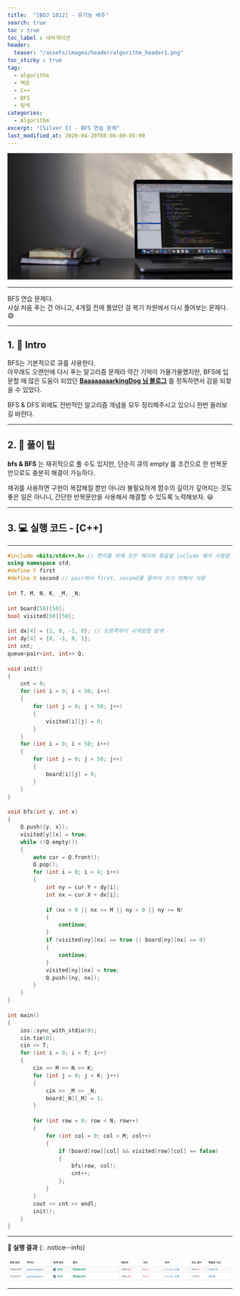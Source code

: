 ```yaml
---
title:  "[BOJ 1012] - 유기농 배추"
search: true
toc : true
toc_label : 네비게이션
header:
  teaser: "/assets/images/header/algorithm_header1.png"
toc_sticky : true
tag:
  - algorithm
  - 백준
  - C++
  - BFS
  - 탐색
categories:
  - Algorithm
excerpt: "[Silver I] - BFS 연습 문제"
last_modified_at: 2020-04-20T08:06:00-05:00
---
```


<img src = "/assets/images/header/algorithm_header1.png"/>

---

BFS 연습 문제다.   
사실 처음 푸는 건 아니고, 4개월 전에 풀었던 걸 복기 차원에서 다시 풀어보는 문제다. 😄  

---

## 1. 🦄 Intro

BFS는 기본적으로 큐를 사용한다.   
아무래도 오랜만에 다시 푸는 알고리즘 문제라 약간 기억이 가물가물했지만, BFS에 입문할 때 많은 도움이 되었던 [**BaaaaaaaarkingDog 님 블로그**](https://blog.encrypted.gg/729) 를 정독하면서 감을 되찾을 수 있었다.   

BFS & DFS 외에도 전반적인 알고리즘 개념을 모두 정리해주시고 있으니 한번 들러보길 바란다.   

---

## 2. 🚅 풀이 팁   
**bfs & BFS** 는 재귀적으로 풀 수도 있지만, 단순히 큐의 empty 를 조건으로 한 반복문만으로도 충분히 해결이 가능하다.   

재귀를 사용하면 구현이 복잡해질 뿐만 아니라 불필요하게 함수의 깊이가 깊어지는 것도 좋은 일은 아니니, 간단한 반복문만을 사용해서 해결할 수 있도록 노력해보자. 😃  

---

## 3. 💻 실행 코드 - [C++]

---

``` cpp
#include <bits/stdc++.h> // 편의를 위해 모든 헤더의 묶음을 include 해서 사용함
using namespace std;
#define Y first
#define X second // pair에서 first, second를 줄여서 쓰기 위해서 사용

int T, M, N, K, _M, _N;

int board[50][50];
bool visited[50][50];

int dx[4] = {1, 0, -1, 0}; // 오른쪽부터 시계방향 탐색
int dy[4] = {0, -1, 0, 1};
int cnt;
queue<pair<int, int>> Q;

void init()
{
    cnt = 0;
    for (int i = 0; i < 50; i++)
    {
        for (int j = 0; j < 50; j++)
        {
            visited[i][j] = 0;
        }
    }
    for (int i = 0; i < 50; i++)
    {
        for (int j = 0; j < 50; j++)
        {
            board[i][j] = 0;
        }
    }
}

void bfs(int y, int x)
{
    Q.push({y, x});
    visited[y][x] = true;
    while (!Q.empty())
    {
        auto cur = Q.front();
        Q.pop();
        for (int i = 0; i < 4; i++)
        {
            int ny = cur.Y + dy[i];
            int nx = cur.X + dx[i];

            if (nx < 0 || nx >= M || ny < 0 || ny >= N)
            {
                continue;
            }
            if (visited[ny][nx] == true || board[ny][nx] == 0)
            {
                continue;
            }
            visited[ny][nx] = true;
            Q.push({ny, nx});
        }
    }
}

int main()
{
    ios::sync_with_stdio(0);
    cin.tie(0);
    cin >> T;
    for (int i = 0; i < T; i++)
    {
        cin >> M >> N >> K;
        for (int j = 0; j < K; j++)
        {
            cin >> _M >> _N;
            board[_N][_M] = 1;
        }

        for (int row = 0; row < N; row++)
        {
            for (int col = 0; col < M; col++)
            {
                if (board[row][col] && visited[row][col] == false)
                {
                    bfs(row, col);
                    cnt++;
                };
            }
        }
        cout << cnt << endl;
        init();
    }
}
```

---

**🐳 실행 결과**
{: .notice--info}

<img src = "/assets/images/2020-04-20-[1012]-유기농-배추/result.PNG" />

---
